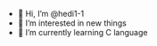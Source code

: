 - 👋 Hi, I’m @hedi1-1
- 👀 I’m interested in new things
- 🌱 I’m currently learning C language

<!---
hedi1-1/hedi1-1 is a ✨ special ✨ repository because its `README.md` (this file) appears on your GitHub profile.
You can click the Preview link to take a look at your changes.
--->
